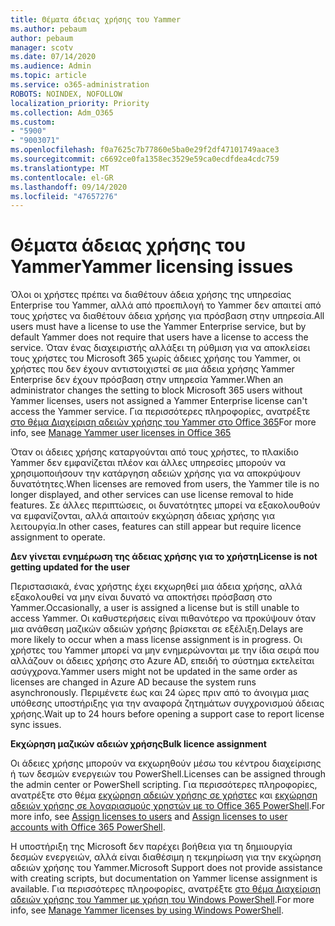 ```yaml
---
title: Θέματα άδειας χρήσης του Yammer
ms.author: pebaum
author: pebaum
manager: scotv
ms.date: 07/14/2020
ms.audience: Admin
ms.topic: article
ms.service: o365-administration
ROBOTS: NOINDEX, NOFOLLOW
localization_priority: Priority
ms.collection: Adm_O365
ms.custom:
- "5900"
- "9003071"
ms.openlocfilehash: f0a7625c7b77860e5ba0e29f2df47101749aace3
ms.sourcegitcommit: c6692ce0fa1358ec3529e59ca0ecdfdea4cdc759
ms.translationtype: MT
ms.contentlocale: el-GR
ms.lasthandoff: 09/14/2020
ms.locfileid: "47657276"
---
```

# <a name="yammer-licensing-issues"></a><span data-ttu-id="c65aa-102">Θέματα άδειας χρήσης του Yammer</span><span class="sxs-lookup"><span data-stu-id="c65aa-102">Yammer licensing issues</span></span>

<span data-ttu-id="c65aa-103">Όλοι οι χρήστες πρέπει να διαθέτουν άδεια χρήσης της υπηρεσίας Enterprise του Yammer, αλλά από προεπιλογή το Yammer δεν απαιτεί από τους χρήστες να διαθέτουν άδεια χρήσης για πρόσβαση στην υπηρεσία.</span><span class="sxs-lookup"><span data-stu-id="c65aa-103">All users must have a license to use the Yammer Enterprise service, but by default Yammer does not require that users have a license to access the service.</span></span> <span data-ttu-id="c65aa-104">Όταν ένας διαχειριστής αλλάξει τη ρύθμιση για να αποκλείσει τους χρήστες του Microsoft 365 χωρίς άδειες χρήσης του Yammer, οι χρήστες που δεν έχουν αντιστοιχιστεί σε μια άδεια χρήσης Yammer Enterprise δεν έχουν πρόσβαση στην υπηρεσία Yammer.</span><span class="sxs-lookup"><span data-stu-id="c65aa-104">When an administrator changes the setting to block Microsoft 365 users without Yammer licenses, users not assigned a Yammer Enterprise license can't access the Yammer service.</span></span> <span data-ttu-id="c65aa-105">Για περισσότερες πληροφορίες, ανατρέξτε [στο θέμα Διαχείριση αδειών χρήσης του Yammer στο Office 365](https://docs.microsoft.com/yammer/manage-yammer-users/manage-yammer-licenses-in-office-365)</span><span class="sxs-lookup"><span data-stu-id="c65aa-105">For more info, see [Manage Yammer user licenses in Office 365](https://docs.microsoft.com/yammer/manage-yammer-users/manage-yammer-licenses-in-office-365)</span></span> 

<span data-ttu-id="c65aa-106">Όταν οι άδειες χρήσης καταργούνται από τους χρήστες, το πλακίδιο Yammer δεν εμφανίζεται πλέον και άλλες υπηρεσίες μπορούν να χρησιμοποιήσουν την κατάργηση αδειών χρήσης για να αποκρύψουν δυνατότητες.</span><span class="sxs-lookup"><span data-stu-id="c65aa-106">When licenses are removed from users, the Yammer tile is no longer displayed, and other services can use license removal to hide features.</span></span> <span data-ttu-id="c65aa-107">Σε άλλες περιπτώσεις, οι δυνατότητες μπορεί να εξακολουθούν να εμφανίζονται, αλλά απαιτούν εκχώρηση άδειας χρήσης για λειτουργία.</span><span class="sxs-lookup"><span data-stu-id="c65aa-107">In other cases, features can still appear but require licence assignment to operate.</span></span>  

<span data-ttu-id="c65aa-108">**Δεν γίνεται ενημέρωση της άδειας χρήσης για το χρήστη**</span><span class="sxs-lookup"><span data-stu-id="c65aa-108">**License is not getting updated for the user**</span></span>  

<span data-ttu-id="c65aa-109">Περιστασιακά, ένας χρήστης έχει εκχωρηθεί μια άδεια χρήσης, αλλά εξακολουθεί να μην είναι δυνατό να αποκτήσει πρόσβαση στο Yammer.</span><span class="sxs-lookup"><span data-stu-id="c65aa-109">Occasionally, a user is assigned a license but is still unable to access Yammer.</span></span> <span data-ttu-id="c65aa-110">Οι καθυστερήσεις είναι πιθανότερο να προκύψουν όταν μια ανάθεση μαζικών αδειών χρήσης βρίσκεται σε εξέλιξη.</span><span class="sxs-lookup"><span data-stu-id="c65aa-110">Delays are more likely to occur when a mass license assignment is in progress.</span></span> <span data-ttu-id="c65aa-111">Οι χρήστες του Yammer μπορεί να μην ενημερώνονται με την ίδια σειρά που αλλάζουν οι άδειες χρήσης στο Azure AD, επειδή το σύστημα εκτελείται ασύγχρονα.</span><span class="sxs-lookup"><span data-stu-id="c65aa-111">Yammer users might not be updated in the same order as licenses are changed in Azure AD because the system runs asynchronously.</span></span> <span data-ttu-id="c65aa-112">Περιμένετε έως και 24 ώρες πριν από το άνοιγμα μιας υπόθεσης υποστήριξης για την αναφορά ζητημάτων συγχρονισμού άδειας χρήσης.</span><span class="sxs-lookup"><span data-stu-id="c65aa-112">Wait up to 24 hours before opening a support case to report license sync issues.</span></span>  

<span data-ttu-id="c65aa-113">**Εκχώρηση μαζικών αδειών χρήσης**</span><span class="sxs-lookup"><span data-stu-id="c65aa-113">**Bulk licence assignment**</span></span>  

<span data-ttu-id="c65aa-114">Οι άδειες χρήσης μπορούν να εκχωρηθούν μέσω του κέντρου διαχείρισης ή των δεσμών ενεργειών του PowerShell.</span><span class="sxs-lookup"><span data-stu-id="c65aa-114">Licenses can be assigned through the admin center or PowerShell scripting.</span></span> <span data-ttu-id="c65aa-115">Για περισσότερες πληροφορίες, ανατρέξτε στο θέμα [εκχώρηση αδειών χρήσης σε χρήστες](https://docs.microsoft.com/microsoft-365/admin/manage/assign-licenses-to-users) και [εκχώρηση αδειών χρήσης σε λογαριασμούς χρηστών με το Office 365 PowerShell](https://docs.microsoft.com/office365/enterprise/powershell/assign-licenses-to-user-accounts-with-office-365-powershell).</span><span class="sxs-lookup"><span data-stu-id="c65aa-115">For more info, see [Assign licenses to users](https://docs.microsoft.com/microsoft-365/admin/manage/assign-licenses-to-users) and [Assign licenses to user accounts with Office 365 PowerShell](https://docs.microsoft.com/office365/enterprise/powershell/assign-licenses-to-user-accounts-with-office-365-powershell).</span></span> 

<span data-ttu-id="c65aa-116">Η υποστήριξη της Microsoft δεν παρέχει βοήθεια για τη δημιουργία δεσμών ενεργειών, αλλά είναι διαθέσιμη η τεκμηρίωση για την εκχώρηση αδειών χρήσης του Yammer.</span><span class="sxs-lookup"><span data-stu-id="c65aa-116">Microsoft Support does not provide assistance with creating scripts, but documentation on Yammer license assignment is available.</span></span> <span data-ttu-id="c65aa-117">Για περισσότερες πληροφορίες, ανατρέξτε [στο θέμα Διαχείριση αδειών χρήσης του Yammer με χρήση του Windows PowerShell](https://docs.microsoft.com/yammer/manage-yammer-users/manage-yammer-licenses-in-office-365#manage-yammer-licenses-by-using-windows-powershell).</span><span class="sxs-lookup"><span data-stu-id="c65aa-117">For more info, see [Manage Yammer licenses by using Windows PowerShell](https://docs.microsoft.com/yammer/manage-yammer-users/manage-yammer-licenses-in-office-365#manage-yammer-licenses-by-using-windows-powershell).</span></span>